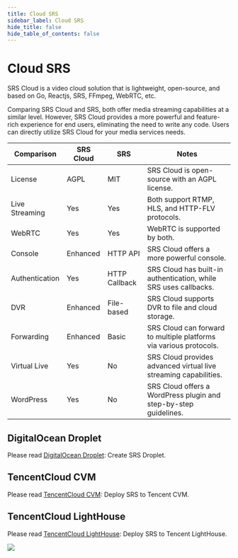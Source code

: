 ```yaml
---
title: Cloud SRS
sidebar_label: Cloud SRS
hide_title: false
hide_table_of_contents: false
---
```


# Cloud SRS

SRS Cloud is a video cloud solution that is lightweight, open-source, and based on Go,
Reactjs, SRS, FFmpeg, WebRTC, etc.

Comparing SRS Cloud and SRS, both offer media streaming capabilities at a similar level.
However, SRS Cloud provides a more powerful and feature-rich experience for end users,
eliminating the need to write any code. Users can directly utilize SRS Cloud for your
media services needs.

| Comparison       | SRS Cloud | SRS           | Notes                                                                |
|------------------|-----------|---------------|----------------------------------------------------------------------|
| License          | AGPL      | MIT           | SRS Cloud is open-source with an AGPL license.                       |
| Live Streaming   | Yes       | Yes           | Both support RTMP, HLS, and HTTP-FLV protocols.                      |
| WebRTC           | Yes       | Yes           | WebRTC is supported by both.                                         |
| Console          | Enhanced  | HTTP API      | SRS Cloud offers a more powerful console.                            |
| Authentication   | Yes       | HTTP Callback | SRS Cloud has built-in authentication, while SRS uses callbacks.     |
| DVR              | Enhanced  | File-based    | SRS Cloud supports DVR to file and cloud storage.                    |
| Forwarding       | Enhanced  | Basic         | SRS Cloud can forward to multiple platforms via various protocols.   |
| Virtual Live     | Yes       | No            | SRS Cloud provides advanced virtual live streaming capabilities.     |
| WordPress        | Yes       | No            | SRS Cloud offers a WordPress plugin and step-by-step guidelines.     |

## DigitalOcean Droplet

Please read [DigitalOcean Droplet](https://github.com/ossrs/srs-cloud/wiki/Droplet): Create SRS Droplet.

## TencentCloud CVM

Please read [TencentCloud CVM](https://www.bilibili.com/video/BV1844y1L7dL/): Deploy SRS to Tencent CVM.

## TencentCloud LightHouse

Please read [TencentCloud LightHouse](https://www.bilibili.com/video/BV1844y1L7dL/): Deploy SRS to Tencent LightHouse.

![](https://ossrs.net/gif/v1/sls.gif?site=ossrs.io&path=/lts/doc/en/v5/getting-started-cloud)


